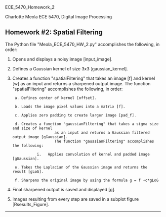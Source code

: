 ECE_5470_Homework_2

Charlotte Meola
ECE 5470, Digital Image Processing 

Homework #2: Spatial Filtering
---------------------------------------------------------------------------------------
The Python file "Meola_ECE_5470_HW_2.py" accomplishes the following, in order:

1.	Opens and displays a noisy image [input_image].

2.	Defines a Gaussian kernel of size 3x3 [gaussian_kernel].

3.	Creates a function "spatialFiltering" that takes an image [f] and kernel [w] as an input 
                  and returns a sharpened output image. 
                  The function "spatialFiltering" accomplishes the following, in order: 
         
         a.	Defines center of kernel [offset].
   
         b.	Loads the image pixel values into a matrix [f].
   
         c.	Applies zero padding to create larger image [pad_f].
   
         d.	Creates a function "gaussianFiltering" that takes a sigma size and size of kernel 
                           as an input and returns a Gaussian filtered output image [gGaussian].  
                           The function "gaussianFiltering" accomplishes the following:
          
                   i.	Applies convolution of kernel and padded image [gGaussian].
               
         e.	Takes the Laplacian of the Gaussian image and returns the result [gLoG].
   
         f.	Sharpens the original image by using the formula g = f +c*gLoG
   
4.	Final sharpened output is saved and displayed [g]. 

5.	Images resulting from every step are saved in a subplot figure [Rsesults_Figure].

--------------------------------------------------------------------------------------
